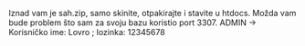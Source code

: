 Iznad vam je sah.zip, samo skinite, otpakirajte i stavite u htdocs. 
Možda vam bude problem što sam za svoju bazu koristio port 3307.
ADMIN -> Korisničko ime: Lovro ; lozinka: 12345678
